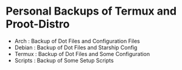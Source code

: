 # Personal Backups of Termux and Proot-Distro

- Arch : Backup of Dot Files and Configuration Files
- Debian : Backup of Dot Files and Starship Config
- Termux : Backup of Dot Files and Some Configuration
- Scripts : Backup of Some Setup Scripts
